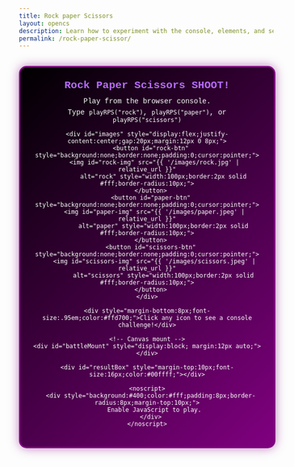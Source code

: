 ```yaml
---
title: Rock paper Scissors
layout: opencs
description: Learn how to experiment with the console, elements, and see OOP in action while playing Rock paper Scissors!
permalink: /rock-paper-scissor/
---
```


<!-- UI lives in HTML so it shows even if JS has an issue -->
<div id="mainGameBox" style="max-width:700px;margin:32px auto 48px;position:relative;z-index:2;">
  <div id="rps-container" style="
    background: linear-gradient(135deg, black, purple);
    color: white; padding: 24px; border-radius: 15px; border: 3px solid purple;
    box-shadow: 0 0 20px rgba(128,0,128,.5); text-align:center; max-width: 600px; width: 90%; margin:0 auto;
    font-family: ui-monospace, SFMono-Regular, Menlo, Consolas, 'Liberation Mono', monospace;">
    <h2 style="color:#b66bff;margin:0 0 12px;">Rock Paper Scissors SHOOT!</h2>
    <p style="margin:6px 0;">Play from the browser console.</p>
    <p style="margin:6px 0;">Type <code>playRPS("rock")</code>, <code>playRPS("paper")</code>, or <code>playRPS("scissors")</code></p>

    <div id="images" style="display:flex;justify-content:center;gap:20px;margin:12px 0 8px;">
      <button id="rock-btn" style="background:none;border:none;padding:0;cursor:pointer;">
        <img id="rock-img" src="{{ '/images/rock.jpg' | relative_url }}"
             alt="rock" style="width:100px;border:2px solid #fff;border-radius:10px;">
      </button>
      <button id="paper-btn" style="background:none;border:none;padding:0;cursor:pointer;">
        <img id="paper-img" src="{{ '/images/paper.jpeg' | relative_url }}"
             alt="paper" style="width:100px;border:2px solid #fff;border-radius:10px;">
      </button>
      <button id="scissors-btn" style="background:none;border:none;padding:0;cursor:pointer;">
        <img id="scissors-img" src="{{ '/images/scissors.jpeg' | relative_url }}"
             alt="scissors" style="width:100px;border:2px solid #fff;border-radius:10px;">
      </button>
    </div>

    <div style="margin-bottom:8px;font-size:.95em;color:#ffd700;">Click any icon to see a console challenge!</div>

    <!-- Canvas mount -->
    <div id="battleMount" style="display:block; margin:12px auto;"></div>

    <div id="resultBox" style="margin-top:10px;font-size:16px;color:#00ffff;"></div>

    <noscript>
      <div style="background:#400;color:#fff;padding:8px;border-radius:8px;margin-top:10px;">
        Enable JavaScript to play.
      </div>
    </noscript>
  </div>
</div>

<script>
/* ------------------------------
   Error overlay (shows on page)
---------------------------------*/
const __err = (e) => {
  const box = document.createElement('pre');
  box.style.cssText = 'white-space:pre-wrap;background:#220;padding:12px;border-radius:8px;border:1px solid #400;color:#f88;font:12px/1.4 ui-monospace,monospace;margin:12px auto;max-width:600px;';
  box.textContent = 'JS error:\n' + (e?.stack || e);
  document.getElementById('mainGameBox')?.prepend(box);
  console.error(e);
};

try {
  // Small probe so you know JS executed
  document.getElementById('resultBox')
    ?.insertAdjacentHTML('beforeend','<span style="color:#0ff">JS is running ✅</span>');

  // --- helper: highlight chosen image ---
  function highlightImage(id){
    ['rock-img','paper-img','scissors-img'].forEach(i=>{
      const el=document.getElementById(i);
      if(el) el.style.boxShadow='';
    });
    const picked=document.getElementById(id);
    if(picked) picked.style.boxShadow='0 0 30px 10px gold';
  }

  // --- Background + Sprite classes ---
  class BattleBackground{
    constructor(image,w,h,ratio=0.1){ this.image=image; this.width=w; this.height=h; this.x=0; this.y=0; this.speed=2*ratio; }
    update(){ this.x=(this.x - this.speed) % this.width; }
    draw(ctx){
      if(!this.image.complete || this.image.naturalWidth===0) return;
      ctx.drawImage(this.image, this.x, this.y, this.width, this.height);
      ctx.drawImage(this.image, this.x+this.width, this.y, this.width, this.height);
    }
  }
  class BattleSprite{
    constructor(image,w,h,x,y){
      this.image=image; this.width=w; this.height=h;
      this.homeX=x; this.homeY=y; this.x=x; this.y=y;
      this.targetX=x; this.targetY=y; this.opacity=1; this.scale=1; this.rotation=0; this.animating=false;
    }
    update(){
      const k = this.animating ? 0.12 : 0.08;
      this.x += ( (this.animating?this.targetX:this.homeX) - this.x )*k;
      this.y += ( (this.animating?this.targetY:this.homeY) - this.y )*k;
    }
    draw(ctx){
      if(!this.image.complete || this.image.naturalWidth===0) return;
      ctx.save();
      ctx.globalAlpha=this.opacity;
      ctx.translate(this.x+this.width/2,this.y+this.height/2);
      ctx.rotate(this.rotation);
      ctx.scale(this.scale,this.scale);
      ctx.drawImage(this.image,-this.width/2,-this.height/2,this.width,this.height);
      ctx.restore();
    }
    resetVisuals(){ this.opacity=1; this.scale=1; this.rotation=0; }
  }

  // --- Canvas (mounts to #battleMount) ---
  const battleCanvas=document.createElement('canvas');
  battleCanvas.width=360; battleCanvas.height=180;
  battleCanvas.style.display='block';
  battleCanvas.style.margin='0 auto';
  battleCanvas.style.background='#111';
  battleCanvas.style.borderRadius='12px';
  battleCanvas.style.boxShadow='0 2px 12px rgba(0,0,0,.18)';
  const mount=document.getElementById('battleMount');
  if(!mount) throw new Error('#battleMount missing');
  mount.appendChild(battleCanvas);
  const ctx=battleCanvas.getContext('2d');

  // --- Assets ---
  const bgImage=new Image();
  // If you have a real bg file, point here; otherwise use gradient:
  // bgImage.src = "{{ '/images/platformer/backgrounds/alien_planet1.jpg' | relative_url }}";
  bgImage.src = "data:image/svg+xml;utf8,<svg xmlns='http://www.w3.org/2000/svg' width='360' height='180'><linearGradient id='g' x1='0' y1='0' x2='1' y2='0'><stop offset='0%' stop-color='%230b1020'/><stop offset='100%' stop-color='%231a2a55'/></linearGradient><rect width='100%' height='100%' fill='url(%23g)'/></svg>";

  const rockImg=new Image();     rockImg.src="{{ '/images/rock.jpg' | relative_url }}";
  const paperImg=new Image();   paperImg.src="{{ '/images/paper.jpeg' | relative_url }}";
  const scissorsImg=new Image();scissorsImg.src="{{ '/images/scissors.jpeg' | relative_url }}";

  const bg = new BattleBackground(bgImage,battleCanvas.width,battleCanvas.height,0.12);
  const sprites={
    rock:     new BattleSprite(rockImg,     96,96,  10,42),
    paper:    new BattleSprite(paperImg,    96,96, 132,42),
    scissors: new BattleSprite(scissorsImg, 96,96, 254,42),
  };

  // --- Battle state + helpers ---
  const battle={active:false,winner:null,loser:null,frames:0,max:120,tie:null};

  function startBattle(winner,loser){
    battle.active=true; battle.tie=null; battle.winner=winner; battle.loser=loser; battle.frames=0;
    sprites[winner].animating=true;
    sprites[winner].targetX=sprites[loser].homeX; sprites[winner].targetY=sprites[loser].homeY;
    sprites[loser].animating=false;
  }
  function startTie(choice){
    battle.active=true; battle.tie=choice; battle.winner=null; battle.loser=null; battle.frames=0;
    Object.values(sprites).forEach(s=>s.animating=false);
  }

  function render(){
    ctx.clearRect(0,0,battleCanvas.width,battleCanvas.height);
    bg.update(); bg.draw(ctx);

    ctx.save();
    ctx.font="bold 14px ui-monospace,monospace";
    ctx.fillStyle="cyan"; ctx.textAlign="center";
    ctx.fillText("Animated Battle: OOP", battleCanvas.width/2, 24);
    ctx.restore();

    if(battle.active){
      const t=battle.frames/battle.max;
      if(battle.tie){
        const wobble=Math.sin(battle.frames*0.3)*4;
        sprites[battle.tie].rotation=wobble*Math.PI/180;
      }else{
        const w=sprites[battle.winner], l=sprites[battle.loser];
        const pulse=(battle.frames<battle.max/2)? 1+(battle.frames/(battle.max/2))*0.2
                                                : 1.2-((battle.frames-battle.max/2)/(battle.max/2))*0.2;
        w.scale=pulse;
        l.opacity=Math.max(0.15,1-t*0.85);
        l.scale=Math.max(0.6,1-t*0.4);
        if(battle.winner==='rock' && battle.loser==='scissors'){ l.rotation= -t*(Math.PI/4); }
        if(battle.winner==='paper' && battle.loser==='rock'){ w.targetX=l.homeX-6; w.targetY=l.homeY-6; }
        if(battle.winner==='scissors' && battle.loser==='paper'){ w.rotation= t*(Math.PI/10); l.rotation= -t*(Math.PI/10); }
      }
      battle.frames++;
      if(battle.frames>=battle.max){
        battle.active=false; Object.values(sprites).forEach(s=>{ s.resetVisuals(); s.animating=false; });
      }
    }
    Object.values(sprites).forEach(s=>{ s.update(); s.draw(ctx); });
    requestAnimationFrame(render);
  }
  render();


// --- Double-click icons to play (single-click still shows tips) ---
document.getElementById('rock-btn')?.addEventListener('dblclick',()=>playRPS('rock'));
document.getElementById('paper-btn')?.addEventListener('dblclick',()=>playRPS('paper'));
document.getElementById('scissors-btn')?.addEventListener('dblclick',()=>playRPS('scissors'));

// --- Konami cheat code: next round = guaranteed win + glow ---
const KONAMI = ['ArrowUp','ArrowUp','ArrowDown','ArrowDown','ArrowLeft','ArrowRight','ArrowLeft','ArrowRight','b','a'];
let keybuf = [];
let cheatNextWin = false;
window.addEventListener('keydown',(e)=>{
  keybuf.push(e.key);
  if(keybuf.length>KONAMI.length) keybuf.shift();
  if(KONAMI.every((k,i)=> (keybuf[i]||'').toLowerCase()===k.toLowerCase())){
    cheatNextWin = true;
    toast('✨ Konami unlocked: next round auto-win!');
    const old = panel.style.boxShadow;
    panel.style.boxShadow='0 0 28px 6px rgba(255,0,200,.75), inset 0 0 18px rgba(0,255,255,.45)';
    setTimeout(()=> panel.style.boxShadow = old || '0 0 20px rgba(128,0,128,.5)', 1400);
  }
});

// ===== Replace your existing window.playRPS with this enhanced version =====
window.playRPS = function(playerChoice){
  const choices = ["rock","paper","scissors"];
  if(!choices.includes(playerChoice)){
    console.log("Invalid choice. Use 'rock', 'paper', or 'scissors'.");
    return { ok:false, error:"invalid_choice", choices };
  }
  highlightImage(playerChoice+"-img");

  const counters = { rock:"scissors", paper:"rock", scissors:"paper" };
  let computerChoice = choices[Math.floor(Math.random()*3)];
  if(cheatNextWin){ computerChoice = counters[playerChoice]; cheatNextWin = false; }

  let resultText, winner=null, loser=null;

  if(playerChoice === computerChoice){
    resultText = "Tie!"; startTie(playerChoice);
    state.ties++; state.streak = 0;
  } else if(
    (playerChoice==="rock" && computerChoice==="scissors") ||
    (playerChoice==="paper" && computerChoice==="rock") ||
    (playerChoice==="scissors" && computerChoice==="paper")
  ){
    resultText = "You Win!"; winner = playerChoice; loser = computerChoice;
    state.wins++; state.streak++; state.best = Math.max(state.best, state.streak);
  } else {
    resultText = "You Lose!"; winner = computerChoice; loser = playerChoice;
    state.losses++; state.streak = 0;
  }

  saveState(); renderScore();

  document.getElementById("resultBox").innerHTML = `
    <p>You chose: <b>${playerChoice.toUpperCase()}</b></p>
    <p>Computer chose: <b>${computerChoice.toUpperCase()}</b></p>
    <h3 style="color: cyan;">${resultText}</h3>
    ${resultText==="You Lose!" ? `<div style="color:#ffa3a3;margin-top:6px">${TAUNTS[Math.floor(Math.random()*TAUNTS.length)]}</div>` : "" }
  `;

  if(winner && loser) startBattle(winner, loser);

  // flair
  sfx(resultText);
  if(resultText==="You Win!") {
    confettiBurst();
    if([3,5,10].includes(state.streak)) toast(`🔥 Streak ${state.streak}!`);
  }

  const result = { ok:true, player:playerChoice, computer:computerChoice, result:resultText, streak:state.streak, best:state.best };
  window.lastRPS = result;
  return result;
};


  // --- Game API (returns an object so console doesn't show "undefined") ---
  window.playRPS=function(playerChoice){
    const choices=['rock','paper','scissors'];
    if(!choices.includes(playerChoice)){
      console.log("Invalid choice. Use 'rock', 'paper', or 'scissors'.");
      return { ok:false, error:"invalid_choice", choices };
    }
    highlightImage(playerChoice+'-img');
    const computerChoice=choices[Math.floor(Math.random()*3)];
    let resultText, winner=null, loser=null;

    if(playerChoice===computerChoice){ resultText='Tie!'; startTie(playerChoice); }
    else if(
      (playerChoice==='rock'&&computerChoice==='scissors')||
      (playerChoice==='paper'&&computerChoice==='rock')||
      (playerChoice==='scissors'&&computerChoice==='paper')
    ){ resultText='You Win!'; winner=playerChoice; loser=computerChoice; }
    else { resultText='You Lose!'; winner=computerChoice; loser=playerChoice; }

    document.getElementById('resultBox').innerHTML =
      `<p>You chose: <b>${playerChoice.toUpperCase()}</b></p>
       <p>Computer chose: <b>${computerChoice.toUpperCase()}</b></p>
       <h3 style="color: cyan;">${resultText}</h3>`;

    if(winner&&loser) startBattle(winner,loser);

    const result = { ok:true, player:playerChoice, computer:computerChoice, result:resultText };
    window.lastRPS = result; // optional quick access
    return result;
  };

  // --- Console-learning prompts on click (single-click) ---
  document.getElementById('rock-btn')?.addEventListener('click', ()=> {
    alert("🪨 Try in the console:\n\nrockImg && rockImg.complete ? 'already loaded' : 'loads on demand';\nrock.setBorder('4px solid lime');");
  });
  document.getElementById('paper-btn')?.addEventListener('click', ()=> {
    alert("📄 Try in the console:\n\npaper.rotate(15);");
  });
  document.getElementById('scissors-btn')?.addEventListener('click', ()=> {
    alert("✂️ Try in the console:\n\nscissors.setWidth(150);");
  });

} catch(e){ __err(e); }
</script>
